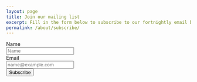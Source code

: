 ```yaml
---
layout: page
title: Join our mailing list
excerpt: Fill in the form below to subscribe to our fortnightly email bulletin.
permalink: /about/subscribe/
---
```


<form action="http://email.scvo.org.uk/t/r/s/ihjihtl/" method="post" id="subForm">
    <div class="form-group">
        <label for="fieldName">Name</label><br />
        <input id="fieldName" name="cm-name" type="text" placeholder="Name" />
    </div>
    <div class="form-group">
        <label for="fieldEmail">Email</label><br />
        <input id="fieldEmail" name="cm-ihjihtl-ihjihtl" type="email" required placeholder="name@example.com" />
    </div>
    <div class="form-group">
        <button type="submit" class="btn btn-primary btn-lg">Subscribe</button>
    </div>
</form>